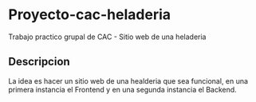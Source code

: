 # Proyecto-cac-heladeria
Trabajo practico grupal de CAC - Sitio web de una heladeria

## Descripcion
La idea es hacer un sitio web de una healderia que sea funcional, en una primera instancia el Frontend y en una segunda instancia el Backend.

